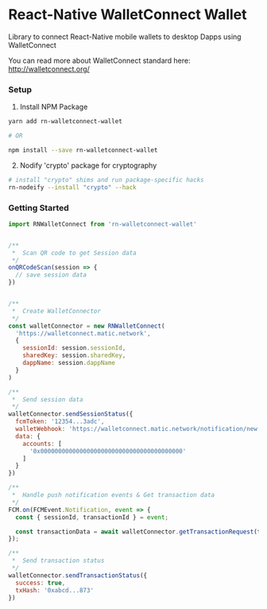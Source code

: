 # React-Native WalletConnect Wallet

Library to connect React-Native mobile wallets to desktop Dapps using WalletConnect

You can read more about WalletConnect standard here: http://walletconnect.org/

### Setup

1.  Install NPM Package

```bash
yarn add rn-walletconnect-wallet

# OR

npm install --save rn-walletconnect-wallet
```

2.  Nodify 'crypto' package for cryptography

```bash
# install "crypto" shims and run package-specific hacks
rn-nodeify --install "crypto" --hack
```

### Getting Started

```js
import RNWalletConnect from 'rn-walletconnect-wallet'


/**
 *  Scan QR code to get Session data
 */
onQRCodeScan(session => {
  // save session data
})


/**
 *  Create WalletConnector
 */
const walletConnector = new RNWalletConnect(
  'https://walletconnect.matic.network',
  {
    sessionId: session.sessionId,
    sharedKey: session.sharedKey,
    dappName: session.dappName
  }
)

/**
 *  Send session data
 */
walletConnector.sendSessionStatus({
  fcmToken: '12354...3adc',
  walletWebhook: 'https://walletconnect.matic.network/notification/new',  
  data: {
    accounts: [
      '0x0000000000000000000000000000000000000000'
    ]
  }
})

/**
 *  Handle push notification events & Get transaction data
 */
FCM.on(FCMEvent.Notification, event => {
  const { sessionId, transactionId } = event;

  const transactionData = await walletConnector.getTransactionRequest(transactionId);
});

/**
 *  Send transaction status
 */
walletConnector.sendTransactionStatus({
  success: true,
  txHash: '0xabcd...873'
})
```

